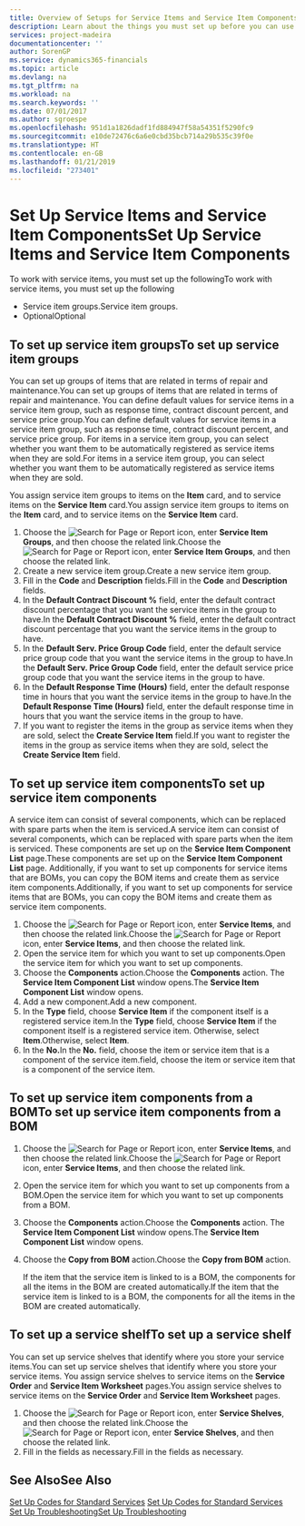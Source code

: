 ```yaml
---
title: Overview of Setups for Service Items and Service Item Components | Microsoft Docs
description: Learn about the things you must set up before you can use service items, including default values such as response time, contract discount percent, and service price group.
services: project-madeira
documentationcenter: ''
author: SorenGP
ms.service: dynamics365-financials
ms.topic: article
ms.devlang: na
ms.tgt_pltfrm: na
ms.workload: na
ms.search.keywords: ''
ms.date: 07/01/2017
ms.author: sgroespe
ms.openlocfilehash: 951d1a1826dadf1fd884947f58a54351f5290fc9
ms.sourcegitcommit: e10de72476c6a6e0cbd35bcb714a29b535c39f0e
ms.translationtype: HT
ms.contentlocale: en-GB
ms.lasthandoff: 01/21/2019
ms.locfileid: "273401"
---
```

# <a name="set-up-service-items-and-service-item-components"></a><span data-ttu-id="55bb9-103">Set Up Service Items and Service Item Components</span><span class="sxs-lookup"><span data-stu-id="55bb9-103">Set Up Service Items and Service Item Components</span></span>
<span data-ttu-id="55bb9-104">To work with service items, you must set up the following</span><span class="sxs-lookup"><span data-stu-id="55bb9-104">To work with service items, you must set up the following</span></span>

* <span data-ttu-id="55bb9-105">Service item groups.</span><span class="sxs-lookup"><span data-stu-id="55bb9-105">Service item groups.</span></span> 
* <span data-ttu-id="55bb9-106">Optional</span><span class="sxs-lookup"><span data-stu-id="55bb9-106">Optional</span></span>

## <a name="to-set-up-service-item-groups"></a><span data-ttu-id="55bb9-107">To set up service item groups</span><span class="sxs-lookup"><span data-stu-id="55bb9-107">To set up service item groups</span></span>
<span data-ttu-id="55bb9-108">You can set up groups of items that are related in terms of repair and maintenance.</span><span class="sxs-lookup"><span data-stu-id="55bb9-108">You can set up groups of items that are related in terms of repair and maintenance.</span></span> <span data-ttu-id="55bb9-109">You can define default values for service items in a service item group, such as response time, contract discount percent, and service price group.</span><span class="sxs-lookup"><span data-stu-id="55bb9-109">You can define default values for service items in a service item group, such as response time, contract discount percent, and service price group.</span></span> <span data-ttu-id="55bb9-110">For items in a service item group, you can select whether you want them to be automatically registered as service items when they are sold.</span><span class="sxs-lookup"><span data-stu-id="55bb9-110">For items in a service item group, you can select whether you want them to be automatically registered as service items when they are sold.</span></span>  
  
<span data-ttu-id="55bb9-111">You assign service item groups to items on the **Item** card, and to service items on the **Service Item** card.</span><span class="sxs-lookup"><span data-stu-id="55bb9-111">You assign service item groups to items on the **Item** card, and to service items on the **Service Item** card.</span></span>  
  
1. <span data-ttu-id="55bb9-112">Choose the ![Search for Page or Report](media/ui-search/search_small.png "Search for Page or Report icon") icon, enter **Service Item Groups**, and then choose the related link.</span><span class="sxs-lookup"><span data-stu-id="55bb9-112">Choose the ![Search for Page or Report](media/ui-search/search_small.png "Search for Page or Report icon") icon, enter **Service Item Groups**, and then choose the related link.</span></span>  
2. <span data-ttu-id="55bb9-113">Create a new service item group.</span><span class="sxs-lookup"><span data-stu-id="55bb9-113">Create a new service item group.</span></span>  
3. <span data-ttu-id="55bb9-114">Fill in the **Code** and **Description** fields.</span><span class="sxs-lookup"><span data-stu-id="55bb9-114">Fill in the **Code** and **Description** fields.</span></span>  
4. <span data-ttu-id="55bb9-115">In the **Default Contract Discount %** field, enter the default contract discount percentage that you want the service items in the group to have.</span><span class="sxs-lookup"><span data-stu-id="55bb9-115">In the **Default Contract Discount %** field, enter the default contract discount percentage that you want the service items in the group to have.</span></span>  
5. <span data-ttu-id="55bb9-116">In the **Default Serv. Price Group Code** field, enter the default service price group code that you want the service items in the group to have.</span><span class="sxs-lookup"><span data-stu-id="55bb9-116">In the **Default Serv. Price Group Code** field, enter the default service price group code that you want the service items in the group to have.</span></span>  
6. <span data-ttu-id="55bb9-117">In the **Default Response Time (Hours)** field, enter the default response time in hours that you want the service items in the group to have.</span><span class="sxs-lookup"><span data-stu-id="55bb9-117">In the **Default Response Time (Hours)** field, enter the default response time in hours that you want the service items in the group to have.</span></span>  
7. <span data-ttu-id="55bb9-118">If you want to register the items in the group as service items when they are sold, select the **Create Service Item** field.</span><span class="sxs-lookup"><span data-stu-id="55bb9-118">If you want to register the items in the group as service items when they are sold, select the **Create Service Item** field.</span></span>  

## <a name="to-set-up-service-item-components"></a><span data-ttu-id="55bb9-119">To set up service item components</span><span class="sxs-lookup"><span data-stu-id="55bb9-119">To set up service item components</span></span>
<span data-ttu-id="55bb9-120">A service item can consist of several components, which can be replaced with spare parts when the item is serviced.</span><span class="sxs-lookup"><span data-stu-id="55bb9-120">A service item can consist of several components, which can be replaced with spare parts when the item is serviced.</span></span> <span data-ttu-id="55bb9-121">These components are set up on the **Service Item Component List** page.</span><span class="sxs-lookup"><span data-stu-id="55bb9-121">These components are set up on the **Service Item Component List** page.</span></span> <span data-ttu-id="55bb9-122">Additionally, if you want to set up components for service items that are BOMs, you can copy the BOM items and create them as service item components.</span><span class="sxs-lookup"><span data-stu-id="55bb9-122">Additionally, if you want to set up components for service items that are BOMs, you can copy the BOM items and create them as service item components.</span></span> 
  
1. <span data-ttu-id="55bb9-123">Choose the ![Search for Page or Report](media/ui-search/search_small.png "Search for Page or Report icon") icon, enter **Service Items**, and then choose the related link.</span><span class="sxs-lookup"><span data-stu-id="55bb9-123">Choose the ![Search for Page or Report](media/ui-search/search_small.png "Search for Page or Report icon") icon, enter **Service Items**, and then choose the related link.</span></span> 
2. <span data-ttu-id="55bb9-124">Open the service item for which you want to set up components.</span><span class="sxs-lookup"><span data-stu-id="55bb9-124">Open the service item for which you want to set up components.</span></span>  
3. <span data-ttu-id="55bb9-125">Choose the **Components** action.</span><span class="sxs-lookup"><span data-stu-id="55bb9-125">Choose the **Components** action.</span></span> <span data-ttu-id="55bb9-126">The **Service Item Component List** window opens.</span><span class="sxs-lookup"><span data-stu-id="55bb9-126">The **Service Item Component List** window opens.</span></span>  
4. <span data-ttu-id="55bb9-127">Add a new component.</span><span class="sxs-lookup"><span data-stu-id="55bb9-127">Add a new component.</span></span>  
5. <span data-ttu-id="55bb9-128">In the **Type** field, choose **Service Item** if the component itself is a registered service item.</span><span class="sxs-lookup"><span data-stu-id="55bb9-128">In the **Type** field, choose **Service Item** if the component itself is a registered service item.</span></span> <span data-ttu-id="55bb9-129">Otherwise, select **Item**.</span><span class="sxs-lookup"><span data-stu-id="55bb9-129">Otherwise, select **Item**.</span></span>  
6. <span data-ttu-id="55bb9-130">In the **No.**</span><span class="sxs-lookup"><span data-stu-id="55bb9-130">In the **No.**</span></span> <span data-ttu-id="55bb9-131">field, choose the item or service item that is a component of the service item.</span><span class="sxs-lookup"><span data-stu-id="55bb9-131">field, choose the item or service item that is a component of the service item.</span></span>  

## <a name="to-set-up-service-item-components-from-a-bom"></a><span data-ttu-id="55bb9-132">To set up service item components from a BOM</span><span class="sxs-lookup"><span data-stu-id="55bb9-132">To set up service item components from a BOM</span></span>
1.  <span data-ttu-id="55bb9-133">Choose the ![Search for Page or Report](media/ui-search/search_small.png "Search for Page or Report icon") icon, enter **Service Items**, and then choose the related link.</span><span class="sxs-lookup"><span data-stu-id="55bb9-133">Choose the ![Search for Page or Report](media/ui-search/search_small.png "Search for Page or Report icon") icon, enter **Service Items**, and then choose the related link.</span></span>  
2. <span data-ttu-id="55bb9-134">Open the service item for which you want to set up components from a BOM.</span><span class="sxs-lookup"><span data-stu-id="55bb9-134">Open the service item for which you want to set up components from a BOM.</span></span>  
3. <span data-ttu-id="55bb9-135">Choose the **Components** action.</span><span class="sxs-lookup"><span data-stu-id="55bb9-135">Choose the **Components** action.</span></span> <span data-ttu-id="55bb9-136">The **Service Item Component List** window opens.</span><span class="sxs-lookup"><span data-stu-id="55bb9-136">The **Service Item Component List** window opens.</span></span>  
4. <span data-ttu-id="55bb9-137">Choose the **Copy from BOM** action.</span><span class="sxs-lookup"><span data-stu-id="55bb9-137">Choose the **Copy from BOM** action.</span></span>  
  
    <span data-ttu-id="55bb9-138">If the item that the service item is linked to is a BOM, the components for all the items in the BOM are created automatically.</span><span class="sxs-lookup"><span data-stu-id="55bb9-138">If the item that the service item is linked to is a BOM, the components for all the items in the BOM are created automatically.</span></span>  

## <a name="to-set-up-a-service-shelf"></a><span data-ttu-id="55bb9-139">To set up a service shelf</span><span class="sxs-lookup"><span data-stu-id="55bb9-139">To set up a service shelf</span></span>
<span data-ttu-id="55bb9-140">You can set up service shelves that identify where you store your service items.</span><span class="sxs-lookup"><span data-stu-id="55bb9-140">You can set up service shelves that identify where you store your service items.</span></span> <span data-ttu-id="55bb9-141">You assign service shelves to service items on the **Service Order** and **Service Item Worksheet** pages.</span><span class="sxs-lookup"><span data-stu-id="55bb9-141">You assign service shelves to service items on the **Service Order** and **Service Item Worksheet** pages.</span></span>  
  
1. <span data-ttu-id="55bb9-142">Choose the ![Search for Page or Report](media/ui-search/search_small.png "Search for Page or Report icon") icon, enter **Service Shelves**, and then choose the related link.</span><span class="sxs-lookup"><span data-stu-id="55bb9-142">Choose the ![Search for Page or Report](media/ui-search/search_small.png "Search for Page or Report icon") icon, enter **Service Shelves**, and then choose the related link.</span></span>
2. <span data-ttu-id="55bb9-143">Fill in the fields as necessary.</span><span class="sxs-lookup"><span data-stu-id="55bb9-143">Fill in the fields as necessary.</span></span>

## <a name="see-also"></a><span data-ttu-id="55bb9-144">See Also</span><span class="sxs-lookup"><span data-stu-id="55bb9-144">See Also</span></span>
<span data-ttu-id="55bb9-145">[Set Up Codes for Standard Services](service-how-setup-service-coding.md) </span><span class="sxs-lookup"><span data-stu-id="55bb9-145">[Set Up Codes for Standard Services](service-how-setup-service-coding.md) </span></span>  
[<span data-ttu-id="55bb9-146">Set Up Troubleshooting</span><span class="sxs-lookup"><span data-stu-id="55bb9-146">Set Up Troubleshooting</span></span>](service-how-setup-troubleshooting.md)
